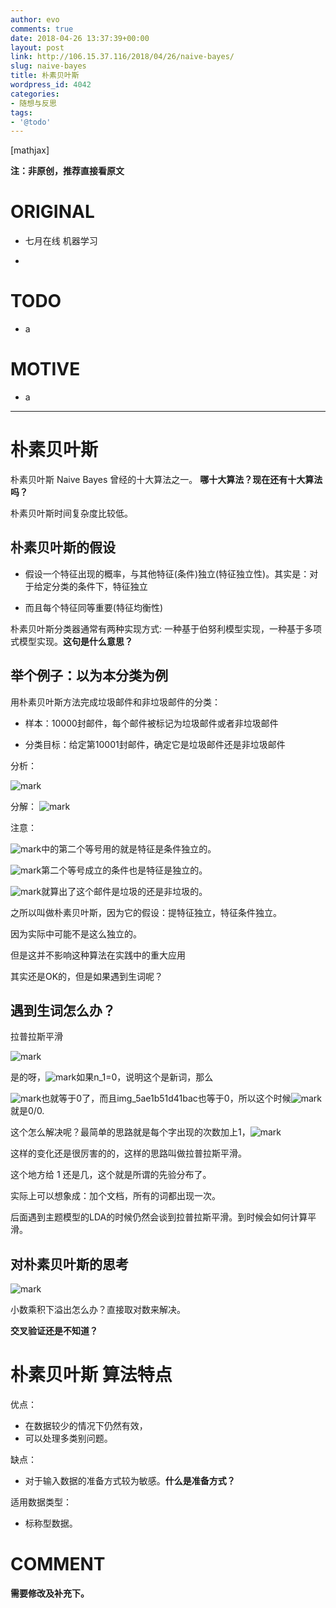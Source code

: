 ```yaml
---
author: evo
comments: true
date: 2018-04-26 13:37:39+00:00
layout: post
link: http://106.15.37.116/2018/04/26/naive-bayes/
slug: naive-bayes
title: 朴素贝叶斯
wordpress_id: 4042
categories:
- 随想与反思
tags:
- '@todo'
---
```


<!-- more -->

[mathjax]

**注：非原创，推荐直接看原文**


# ORIGINAL






  * 七月在线 机器学习


  *



# TODO






  * a




# MOTIVE






  * a





* * *








# 朴素贝叶斯


朴素贝叶斯 Naive Bayes 曾经的十大算法之一。 **哪十大算法？现在还有十大算法吗？**

朴素贝叶斯时间复杂度比较低。


## 朴素贝叶斯的假设






  * 假设一个特征出现的概率，与其他特征(条件)独立(特征独立性)。其实是：对于给定分类的条件下，特征独立


  * 而且每个特征同等重要(特征均衡性)


朴素贝叶斯分类器通常有两种实现方式: 一种基于伯努利模型实现，一种基于多项式模型实现。**这句是什么意思？**


## 举个例子：以为本分类为例


用朴素贝叶斯方法完成垃圾邮件和非垃圾邮件的分类：




  * 样本：10000封邮件，每个邮件被标记为垃圾邮件或者非垃圾邮件


  * 分类目标：给定第10001封邮件，确定它是垃圾邮件还是非垃圾邮件


分析：


![mark](http://pacdb2bfr.bkt.clouddn.com/blog/image/180728/iCbhIC8g1i.png?imageslim)

分解：
![mark](http://pacdb2bfr.bkt.clouddn.com/blog/image/180728/0IAI6GH0Fc.png?imageslim)

注意：


![mark](http://pacdb2bfr.bkt.clouddn.com/blog/image/180728/67DmFCDaI0.png?imageslim)中的第二个等号用的就是特征是条件独立的。




![mark](http://pacdb2bfr.bkt.clouddn.com/blog/image/180728/EHbGccB8Jk.png?imageslim)第二个等号成立的条件也是特征是独立的。




![mark](http://pacdb2bfr.bkt.clouddn.com/blog/image/180728/EgaGD86C5d.png?imageslim)就算出了这个邮件是垃圾的还是非垃圾的。


之所以叫做朴素贝叶斯，因为它的假设：提特征独立，特征条件独立。

因为实际中可能不是这么独立的。

但是这并不影响这种算法在实践中的重大应用

其实还是OK的，但是如果遇到生词呢？

## 遇到生词怎么办？

拉普拉斯平滑


![mark](http://pacdb2bfr.bkt.clouddn.com/blog/image/180728/Bc2ekkdcJI.png?imageslim)

是的呀，![mark](http://pacdb2bfr.bkt.clouddn.com/blog/image/180728/b30951C8H0.png?imageslim)如果n_1=0，说明这个是新词，那么


![mark](http://pacdb2bfr.bkt.clouddn.com/blog/image/180728/EeAFCl5G8L.png?imageslim)也就等于0了，而且img_5ae1b51d41bac也等于0，所以这个时候![mark](http://pacdb2bfr.bkt.clouddn.com/blog/image/180728/lGdmB1h5GC.png?imageslim)就是0/0.




这个怎么解决呢？最简单的思路就是每个字出现的次数加上1，![mark](http://pacdb2bfr.bkt.clouddn.com/blog/image/180728/7k6cE7E1ei.png?imageslim)

这样的变化还是很厉害的的，这样的思路叫做拉普拉斯平滑。

这个地方给 1 还是几，这个就是所谓的先验分布了。

实际上可以想象成：加个文档，所有的词都出现一次。

后面遇到主题模型的LDA的时候仍然会谈到拉普拉斯平滑。到时候会如何计算平滑。


## 对朴素贝叶斯的思考

![mark](http://pacdb2bfr.bkt.clouddn.com/blog/image/180728/AahDDj0898.png?imageslim)

小数乘积下溢出怎么办？直接取对数来解决。

**交叉验证还是不知道？**

# 朴素贝叶斯 算法特点

优点：

* 在数据较少的情况下仍然有效，
* 可以处理多类别问题。

缺点：

* 对于输入数据的准备方式较为敏感。**什么是准备方式？**

适用数据类型：

* 标称型数据。

# COMMENT

**需要修改及补充下。**
